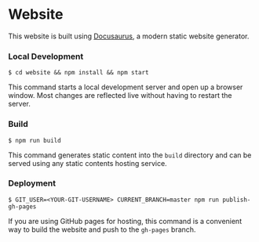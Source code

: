# Website

This website is built using [Docusaurus](https://docusaurus.io/), a modern static website generator.

### Local Development

```
$ cd website && npm install && npm start
```

This command starts a local development server and open up a browser window. Most changes are reflected live without having to restart the server.

### Build

```
$ npm run build
```

This command generates static content into the `build` directory and can be served using any static contents hosting service.

### Deployment

```
$ GIT_USER=<YOUR-GIT-USERNAME> CURRENT_BRANCH=master npm run publish-gh-pages
```

If you are using GitHub pages for hosting, this command is a convenient way to build the website and push to the `gh-pages` branch.
